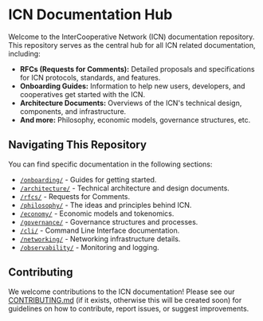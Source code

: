 # ICN Documentation Hub

Welcome to the InterCooperative Network (ICN) documentation repository. This repository serves as the central hub for all ICN related documentation, including:

*   **RFCs (Requests for Comments):** Detailed proposals and specifications for ICN protocols, standards, and features.
*   **Onboarding Guides:** Information to help new users, developers, and cooperatives get started with the ICN.
*   **Architecture Documents:** Overviews of the ICN's technical design, components, and infrastructure.
*   **And more:** Philosophy, economic models, governance structures, etc.

## Navigating This Repository

You can find specific documentation in the following sections:

*   [`/onboarding/`](./onboarding/) - Guides for getting started.
*   [`/architecture/`](./architecture/) - Technical architecture and design documents.
*   [`/rfcs/`](./rfcs/) - Requests for Comments.
*   [`/philosophy/`](./philosophy/) - The ideas and principles behind ICN.
*   [`/economy/`](./economy/) - Economic models and tokenomics.
*   [`/governance/`](./governance/) - Governance structures and processes.
*   [`/cli/`](./cli/) - Command Line Interface documentation.
*   [`/networking/`](./networking/) - Networking infrastructure details.
*   [`/observability/`](./observability/) - Monitoring and logging.


## Contributing

We welcome contributions to the ICN documentation! Please see our [CONTRIBUTING.md](./CONTRIBUTING.md) (if it exists, otherwise this will be created soon) for guidelines on how to contribute, report issues, or suggest improvements. 